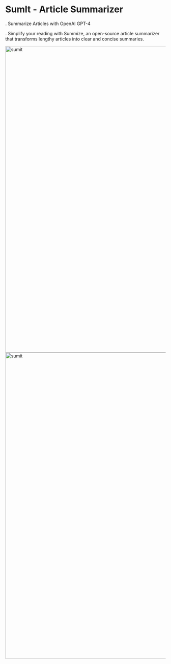 <h1>SumIt - Article Summarizer </h1>
<p>. Summarize Articles with OpenAI GPT-4 </p>
<p>. Simplify your reading with Summize, an open-source article summarizer that transforms lengthy articles into clear and concise summaries.</p> 
<img width="959" alt="sumit" src="https://github.com/AyushAgarwal15/SumIt/assets/102687235/75c1c7f1-4266-4d87-8801-e8225557628c">
<img width="959" alt="sumit" src="https://github.com/AyushAgarwal15/SumIt/assets/102687235/7ff303ab-7ed4-4ee7-83a6-d834f84ee34d">
